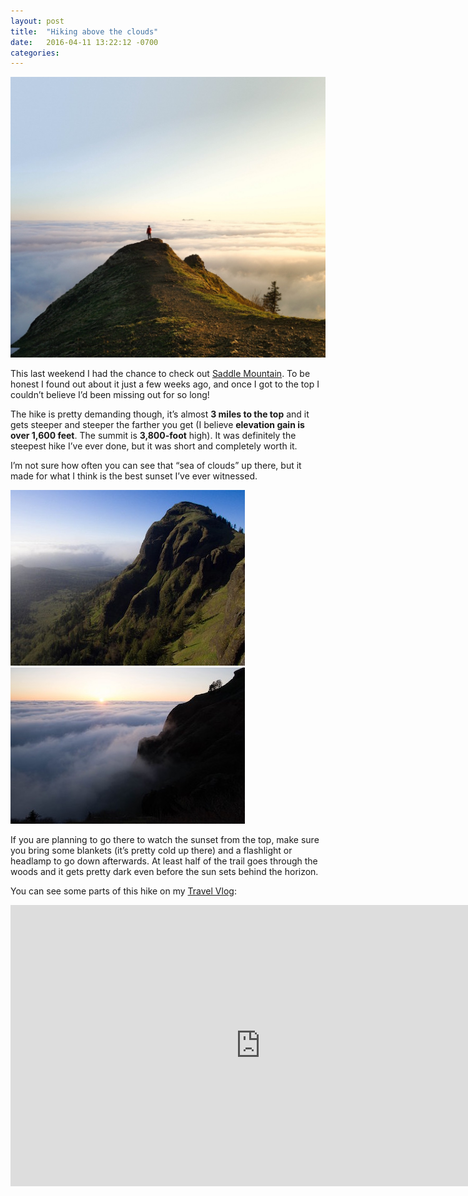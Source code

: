 ```yaml
---
layout: post
title:  "Hiking above the clouds"
date:   2016-04-11 13:22:12 -0700
categories:
---
```


![Saddle Mountain](/images/blog/20160411_saddle1.jpg)

This last weekend I had the chance to check out [Saddle Mountain](https://goo.gl/maps/DHcNc7Jh4eB2). To be honest I found out about it just a few weeks ago, and once I got to the top I couldn’t believe I’d been missing out for so long!

The hike is pretty demanding though, it’s almost **3 miles to the top** and it gets steeper and steeper the farther you get (I believe **elevation gain is over 1,600 feet**. The summit is **3,800-foot** high). It was definitely the steepest hike I’ve ever done, but it was short and completely worth it.

I’m not sure how often you can see that “sea of clouds” up there, but it made for what I think is the best sunset I’ve ever witnessed.

![Saddle Mountain](/images/blog/20160411_saddle2.jpeg) ![Saddle Mountain](/images/blog/20160411_saddle3.jpeg)

If you are planning to go there to watch the sunset from the top, make sure you bring some blankets (it’s pretty cold up there) and a flashlight or headlamp to go down afterwards. At least half of the trail goes through the woods and it gets pretty dark even before the sun sets behind the horizon.

You can see some parts of this hike on my [Travel Vlog](http://youtube.com/c/aowsphotos):

<iframe width="800" height="450" src="https://www.youtube.com/embed/7W0KBz4K1lw" frameborder="0" allowfullscreen></iframe>

